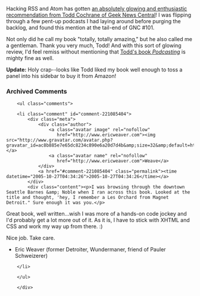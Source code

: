 Hacking RSS and Atom has gotten [an absolutely glowing and enthusiastic recommendation from Todd Cochrane of Geek News Central](http://www.geeknewscentral.com/archives/004907.html)!  I was flipping through a few pent-up podcasts I had laying around before purging the backlog, and found this mention at the tail-end of GNC #101.

Not only did he call my book "totally, totally amazing," but he also called me a gentleman.  Thank you very much, Todd!  And with this sort of glowing review, I'd feel remiss without mentioning that [Todd's book <i>Podcasting</i>](http://www.amazon.com/exec/obidos/ASIN/0764597787/0xdecafbad01-20) is mighty fine as well.

**Update:** Holy crap--looks like Todd liked my book well enough to toss a panel into his sidebar to buy it from Amazon!

<div id="comments" class="comments archived-comments">
            <h3>Archived Comments</h3>
            
        <ul class="comments">
            
        <li class="comment" id="comment-221085404">
            <div class="meta">
                <div class="author">
                    <a class="avatar image" rel="nofollow" 
                       href="http://www.ericweaver.com"><img src="http://www.gravatar.com/avatar.php?gravatar_id=ac8b885e7e65dc8234c890e6a20d7d4b&amp;size=32&amp;default=http://mediacdn.disqus.com/1320279820/images/noavatar32.png"/></a>
                    <a class="avatar name" rel="nofollow" 
                       href="http://www.ericweaver.com">Weave</a>
                </div>
                <a href="#comment-221085404" class="permalink"><time datetime="2005-10-27T04:34:26">2005-10-27T04:34:26</time></a>
            </div>
            <div class="content"><p>I was browsing through the downtown Seattle Barnes &amp; Noble when I ran across this book. Looked at the title and thought, 'hey, I remember a Les Orchard from Magnet Detroit." Sure enough it was you.</p>

<p>Great book, well written...wish I was more of a hands-on code jockey and I'd probably get a lot more out of it. As it is, I have to stick with XHTML and CSS and work my way up from there. :)</p>

<p>Nice job. Take care.</p>

<ul>
<li>Eric Weaver (former Detroiter, Wundermaner, friend of Pauler Schweizerer)</li>
</ul></div>
            
        </li>
    
        </ul>
    
        </div>
    